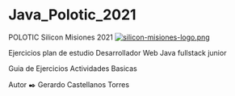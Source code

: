 # Java_Polotic_2021
POLOTIC Silicon Misiones 2021
[![silicon-misiones-logo.png](https://i.postimg.cc/DwZpT04N/silicon-misiones-logo.png)](https://postimg.cc/tYKNdX5d)

Ejercicios plan de estudio Desarrollador Web Java
fullstack junior


Guia de Ejercicios
Actividades Basicas

Autor ✒️
Gerardo Castellanos Torres
